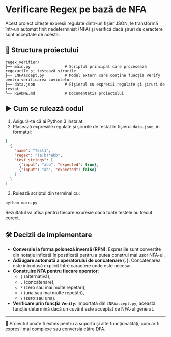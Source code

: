 # Verificare Regex pe bază de NFA

Acest proiect citește expresii regulate dintr-un fișier JSON, le transformă într-un automat finit nedeterminist (NFA) și verifică dacă șiruri de caractere sunt acceptate de acesta.

## 📂 Structura proiectului

```
regex_verifier/
├── main.py               # Scriptul principal care procesează regexurile și testează șirurile
├── LNFAaccept.py         # Modul extern care conține funcția Verify pentru verificarea cuvintelor
├── data.json             # Fișierul cu expresii regulate și șiruri de testat
└── README.md             # Documentația proiectului
```

## ▶️ Cum se rulează codul

1. Asigură-te că ai Python 3 instalat.
2. Plasează expresiile regulate și șirurile de testat în fișierul `data.json`, în formatul:

```json
[
  {
    "name": "Test1",
    "regex": "(a|b)*abb",
    "test_strings": [
      {"input": "abb", "expected": true},
      {"input": "ab", "expected": false}
    ]
  }
]
```

3. Rulează scriptul din terminal cu:

```bash
python main.py
```

Rezultatul va afișa pentru fiecare expresie dacă toate testele au trecut corect.

## 🛠️ Decizii de implementare

- **Conversie la forma poloneză inversă (RPN)**: Expresiile sunt convertite din notație infixată în postfixată pentru a putea construi mai ușor NFA-ul.
- **Adăugare automată a operatorului de concatenare (`.`)**: Concatenarea este introdusă explicit între caractere unde este necesar.
- **Construire NFA pentru fiecare operator**:
  - `|` (alternativă),
  - `.` (concatenare),
  - `*` (zero sau mai multe repetări),
  - `+` (una sau mai multe repetări),
  - `?` (zero sau una).
- **Verificare prin funcția `Verify`**: Importată din `LNFAaccept.py`, această funcție determină dacă un cuvânt este acceptat de NFA-ul generat.

---

📌 Proiectul poate fi extins pentru a suporta și alte funcționalități, cum ar fi expresii mai complexe sau conversia către DFA.
